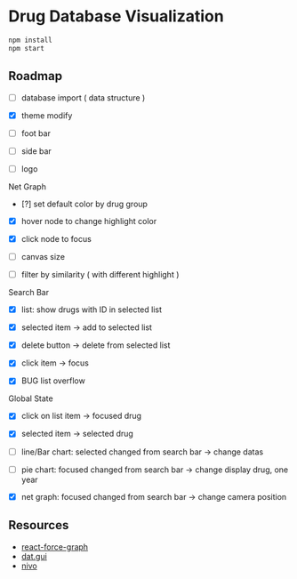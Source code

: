 # Drug Database Visualization


```bash
npm install
npm start
```



## Roadmap 
- [ ] database import ( data structure )
- [x] theme modify 
- [ ] foot bar 
- [ ] side bar 
- [ ] logo 


Net Graph 
- [?] set default color by drug group 
- [x] hover node to change highlight color
- [x] click node to focus
- [ ] canvas size 
- [ ] filter by similarity ( with different highlight )


Search Bar
- [x] list: show drugs with ID in selected list
- [x] selected item -> add to selected list
- [x] delete button -> delete from selected list
- [x] click item -> focus 
- [x] BUG list overflow 


Global State 
- [x] click on list item -> focused drug 
- [x] selected item -> selected drug 
- [ ] line/Bar chart: selected changed from search bar -> change datas 
- [ ] pie chart: focused changed from search bar -> change display drug, one year 
- [x] net graph: focused changed from search bar -> change camera position


## Resources
- [react-force-graph](https://github.com/vasturiano/react-force-graph)
- [dat.gui](https://github.com/dataarts/dat.gui)
- [nivo](https://nivo.rocks/)
